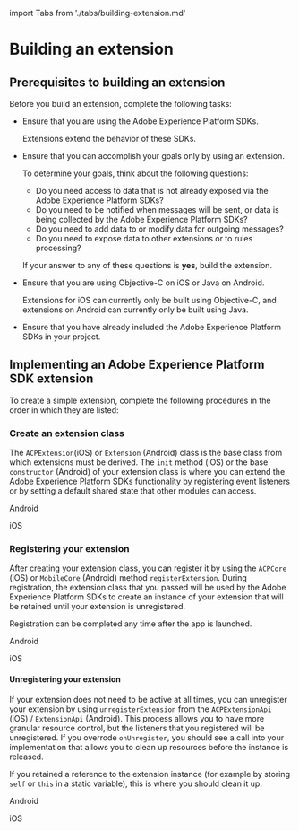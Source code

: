 import Tabs from './tabs/building-extension.md'

# Building an extension

## Prerequisites to building an extension

Before you build an extension, complete the following tasks:

* Ensure that you are using the Adobe Experience Platform SDKs.

  Extensions extend the behavior of these SDKs.

* Ensure that you can accomplish your goals only by using an extension.

  To determine your goals, think about the following questions:

  * Do you need access to data that is not already exposed via the Adobe Experience Platform SDKs?    
  * Do you need to be notified when messages will be sent, or data is being collected by the Adobe Experience Platform SDKs?   
  * Do you need to add data to or modify data for outgoing messages?    
  * Do you need to expose data to other extensions or to rules processing?

  If your answer to any of these questions is **yes**, build the extension.

* Ensure that you are using Objective-C on iOS or Java on Android.

  Extensions for iOS can currently only be built using Objective-C, and extensions on Android can currently only be built using Java.

* Ensure that you have already included the Adobe Experience Platform SDKs in your project.

## Implementing an Adobe Experience Platform SDK extension

To create a simple extension, complete the following procedures in the order in which they are listed:

### Create an extension class

The `ACPExtension`(iOS) or `Extension` (Android) class is the base class from which extensions must be derived. The `init` method (iOS) or the base `constructor` (Android) of your extension class is where you can extend the Adobe Experience Platform SDKs functionality by registering event listeners or by setting a default shared state that other modules can access.

<TabsBlock orientation="horizontal" slots="heading, content" repeat="2"/>

Android

<Tabs query="platform=android&task=create"/>

iOS

<Tabs query="platform=ios&task=create"/>

### Registering your extension

After creating your extension class, you can register it by using the `ACPCore` (iOS) or `MobileCore` (Android) method `registerExtension`. During registration, the extension class that you passed will be used by the Adobe Experience Platform SDKs to create an instance of your extension that will be retained until your extension is unregistered.

<InlineAlert variant="info" slots="text"/>

Registration can be completed any time after the app is launched.

<TabsBlock orientation="horizontal" slots="heading, content" repeat="2"/>

Android

<Tabs query="platform=android&task=register"/>

iOS

<Tabs query="platform=ios&task=register"/>

#### Unregistering your extension

If your extension does not need to be active at all times, you can unregister your extension by using `unregisterExtension` from the `ACPExtensionApi` (iOS) / `ExtensionApi` (Android). This process allows you to have more granular resource control, but the listeners that you registered will be unregistered. If you overrode `onUnregister`, you should see a call into your implementation that allows you to clean up resources before the instance is released.

<InlineAlert variant="info" slots="text"/>

If you retained a reference to the extension instance (for example by storing `self` or `this` in a static variable), this is where you should clean it up.

<TabsBlock orientation="horizontal" slots="heading, content" repeat="2"/>

Android

<Tabs query="platform=android&task=unregister"/>

iOS 

<Tabs query="platform=ios&task=unregister"/>
